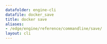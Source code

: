 ```yaml
---
datafolder: engine-cli
datafile: docker_save
title: docker save
aliases:
- /edge/engine/reference/commandline/save/
layout: cli
---
```


<!--
This page is automatically generated from Docker's source code. If you want to
suggest a change to the text that appears here, open a ticket or pull request
in the source repository on GitHub:

https://github.com/docker/cli
-->